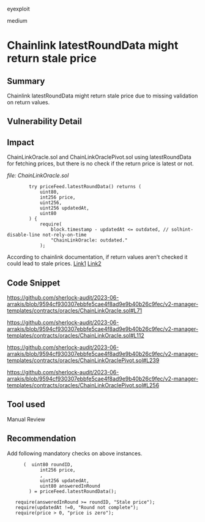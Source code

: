 eyexploit

medium

# Chainlink latestRoundData might return stale price

## Summary
Chainlink latestRoundData might return stale price due to missing validation on return values. 

## Vulnerability Detail

## Impact

ChainLinkOracle.sol and ChainLinkOraclePivot.sol using latestRoundData for fetching prices, but there is no check if the return price is latest or not. 

*file: ChainLinkOracle.sol* 
```solidity 
        try priceFeed.latestRoundData() returns (
            uint80,
            int256 price,
            uint256,
            uint256 updatedAt,
            uint80
        ) {
            require(
                block.timestamp - updatedAt <= outdated, // solhint-disable-line not-rely-on-time
                "ChainLinkOracle: outdated."
            );

```

According to chainlink documentation, if return values aren't checked it could lead to stale prices.
[Link1](https://docs.chain.link/docs/historical-price-data/#historical-rounds) [Link2](https://docs.chain.link/docs/faq/#how-can-i-check-if-the-answer-to-a-round-is-being-carried-over-from-a-previous-round)

## Code Snippet
https://github.com/sherlock-audit/2023-06-arrakis/blob/9594cf930307ebbfe5cae4f8ad9e9b40b26c9fec/v2-manager-templates/contracts/oracles/ChainLinkOracle.sol#L71

https://github.com/sherlock-audit/2023-06-arrakis/blob/9594cf930307ebbfe5cae4f8ad9e9b40b26c9fec/v2-manager-templates/contracts/oracles/ChainLinkOracle.sol#L112

https://github.com/sherlock-audit/2023-06-arrakis/blob/9594cf930307ebbfe5cae4f8ad9e9b40b26c9fec/v2-manager-templates/contracts/oracles/ChainLinkOraclePivot.sol#L239

https://github.com/sherlock-audit/2023-06-arrakis/blob/9594cf930307ebbfe5cae4f8ad9e9b40b26c9fec/v2-manager-templates/contracts/oracles/ChainLinkOraclePivot.sol#L256

## Tool used

Manual Review

## Recommendation

Add following mandatory checks on above instances. 
```solidity
      (  uint80 roundID,
            int256 price,
            ,
            uint256 updatedAt,
            uint80 answeredInRound
        ) = priceFeed.latestRoundData(); 

   require(answeredInRound >= roundID, "Stale price"); 
   require(updatedAt !=0, "Round not complete"); 
   require(price > 0, "price is zero"); 
```
